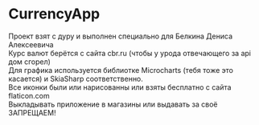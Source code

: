 # CurrencyApp
Проект взят с дуру и выполнен специально для Белкина Дениса Алексеевича <br>
Курс валют берётся с сайта cbr.ru (чтобы у урода отвечающего за api дом сгорел) <br>
Для графика используется библиотке Microcharts (тебя тоже это касается) и SkiaSharp соответственно. <br>
Все иконки были или нарисованны или взяты бесплатно с сайта flaticon.com <br>
Выкладывать приложение в магазины или выдавать за своё ЗАПРЕЩАЕМ!
